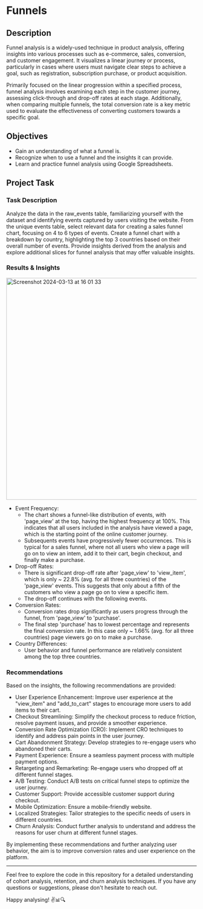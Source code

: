# Funnels

## Description
Funnel analysis is a widely-used technique in product analysis, offering insights into various processes such as e-commerce, sales, conversion, and customer engagement. It visualizes a linear journey or process, particularly in cases where users must navigate clear steps to achieve a goal, such as registration, subscription purchase, or product acquisition.

Primarily focused on the linear progression within a specified process, funnel analysis involves examining each step in the customer journey, assessing click-through and drop-off rates at each stage. Additionally, when comparing multiple funnels, the total conversion rate is a key metric used to evaluate the effectiveness of converting customers towards a specific goal.

## Objectives
- Gain an understanding of what a funnel is.
- Recognize when to use a funnel and the insights it can provide.
- Learn and practice funnel analysis using Google Spreadsheets.

## Project Task
### Task Description
Analyze the data in the raw_events table, familiarizing yourself with the dataset and identifying events captured by users visiting the website. From the unique events table, select relevant data for creating a sales funnel chart, focusing on 4 to 6 types of events. Create a funnel chart with a breakdown by country, highlighting the top 3 countries based on their overall number of events. Provide insights derived from the analysis and explore additional slices for funnel analysis that may offer valuable insights.

### Results & Insights

<img width="585" alt="Screenshot 2024-03-13 at 16 01 33" src="https://github.com/Nikolina1307/Main-Analysis-Types/assets/137876293/1c102e1c-825f-4cc2-82dd-3444df19f481">

- Event Frequency: 
  - The chart shows a funnel-like distribution of events, with 'page_view' at the top, having the highest frequency at 100%. This indicates that all users included in the analysis have viewed a page, which is the starting point of the online customer journey.
  - Subsequents events have progressively fewer occurrences. This is typical for a sales funnel, where not all users who view a page will go on to view an intem, add it to their cart, begin checkout, and finally make a purchase.
- Drop-off Rates:
  - There is significant drop-off rate after 'page_view' to 'view_item', which is only ~ 22.8% (avg. for all three countries) of the 'page_view' events. This suggests that only about a fifth of the customers who view a page go on to view a specific item.
  - The drop-off continues with the following events.
- Conversion Rates:
  - Conversion rates drop significantly as users progress through the funnel, from 'page_view' to 'purchase'.
  - The final step 'purchase' has to lowest percentage and represents the final conversion rate. In this case only ~ 1.66% (avg. for all three countries) page viewers go on to make a purchase.
- Country Differences:
  - User behavior and funnel performance are relatively consistent among the top three countries.

### Recommendations

Based on the insights, the following recommendations are provided:

- User Experience Enhancement: Improve user experience at the "view_item" and "add_to_cart" stages to encourage more users to add items to their cart.
- Checkout Streamlining: Simplify the checkout process to reduce friction, resolve payment issues, and provide a smoother experience.
- Conversion Rate Optimization (CRO): Implement CRO techniques to identify and address pain points in the user journey.
- Cart Abandonment Strategy: Develop strategies to re-engage users who abandoned their carts.
- Payment Experience: Ensure a seamless payment process with multiple payment options.
- Retargeting and Remarketing: Re-engage users who dropped off at different funnel stages.
- A/B Testing: Conduct A/B tests on critical funnel steps to optimize the user journey.
- Customer Support: Provide accessible customer support during checkout.
- Mobile Optimization: Ensure a mobile-friendly website.
- Localized Strategies: Tailor strategies to the specific needs of users in different countries.
- Churn Analysis: Conduct further analysis to understand and address the reasons for user churn at different funnel stages.

By implementing these recommendations and further analyzing user behavior, the aim is to improve conversion rates and user experience on the platform.

---

Feel free to explore the code in this repository for a detailed understanding of cohort analysis, retention, and churn analysis techniques. If you have any questions or suggestions, please don't hesitate to reach out.

Happy analysing! ✌️📊🔍
